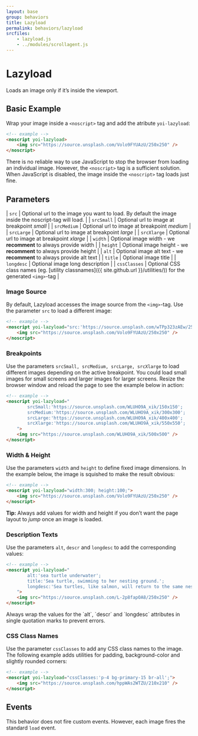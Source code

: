 ```yaml
---
layout: base
group: behaviors
title: Lazyload
permalink: behaviors/lazyload
srcfiles:
    - lazyload.js
    - ../modules/scrollagent.js
---
```


# Lazyload

<p class="intro">Loads an image only if it’s inside the viewport.</p>

## Basic Example

Wrap your image inside a `<noscript>` tag and add the atribute `yoi-lazyload`:

```html
<!-- example -->
<noscript yoi-lazyload>
    <img src="https://source.unsplash.com/Volo9FYUAzU/250x250" />
</noscript>
```

<p class="hint hint--primary">There is no reliable way to use JavaScript to stop the browser from loading an individual image. However, the <code>&lt;noscript&gt;</code> tag is a sufficient solution. When JavaScript is disabled, the image inside the <code>&lt;noscript&gt;</code> tag loads just fine.</p>

## Parameters

| `src`        | Optional url to the image you want to load. By default the image inside the noscript-tag will load. |
| `srcSmall`   | Optional url to image at breakpoint *small*                                                         |
| `srcMedium`  | Optional url to image at breakpoint *medium*                                                        |
| `srcLarge`   | Optional url to image at breakpoint *large*                                                         |
| `srcXlarge`  | Optional url to image at breakpoint *xlarge*                                                        |
| `width`      | Optional image width - we **recomment** to always provide width                                     |
| `height`     | Optional image height - we **recomment** to always provide height                                   |
| `alt`        | Optional image alt text - we **recomment** to always provide alt text                               |
| `title`      | Optional image title                                                                                |
| `longdesc`   | Optional image long description                                                                     |
| `cssClasses` | Optional CSS class names (eg. [utility classnames]({{ site.github.url }}/utilities/)) for the generated `<img>`-tag       |

### Image Source

By default, Lazyload accesses the image source from the `<img>`-tag. Use the parameter `src` to load a different image:

```html
<!-- example -->
<noscript yoi-lazyload="src:'https://source.unsplash.com/wTPp323zAEw/250x250';">
    <img src="https://source.unsplash.com/Volo9FYUAzU/250x250" />
</noscript>
```

### Breakpoints

Use the parameters `srcSmall, srcMedium, srcLarge, srcXlarge` to load different images depending on the active breakpoint. You could load small images for small screens and larger images for larger screens. Resize the browser window and reload the page to see the example below in action:

```html
<!-- example -->
<noscript yoi-lazyload="
        srcSmall:'https://source.unsplash.com/WLUHO9A_xik/150x150';
        srcMedium:'https://source.unsplash.com/WLUHO9A_xik/300x300';
        srcLarge:'https://source.unsplash.com/WLUHO9A_xik/400x400';
        srcXlarge:'https://source.unsplash.com/WLUHO9A_xik/550x550';
    ">
    <img src="https://source.unsplash.com/WLUHO9A_xik/500x500" />
</noscript>
```

### Width & Height

Use the parameters `width` and `height` to define fixed image dimensions. In the example below, the image is squished to make the result obvious:

```html
<!-- example -->
<noscript yoi-lazyload="width:300; height:100;">
    <img src="https://source.unsplash.com/Volo9FYUAzU/250x250" />
</noscript>
```

<p class="hint hint--negative"><b>Tip:</b> Always add values for width and height if you don’t want the page layout to <i>jump</i> once an image is loaded.</p>

### Description Texts

Use the parameters `alt`, `descr` and `longdesc` to add the corresponding values:

```html
<!-- example -->
<noscript yoi-lazyload="
        alt:'sea turtle underwater';
        title:'Sea turtle, swimming to her nesting ground.';
        longdesc:'Sea turtles, like salmon, will return to the same nesting grounds at which they were born.';
    ">
    <img src="https://source.unsplash.com/L-2p8fapOA8/250x250" />
</noscript>
```

<p class="hint hint--negative">Always wrap the values for the `alt`, `descr` and `longdesc` attributes in single quotation marks to prevent errors.</p>

### CSS Class Names

Use the parameter `cssClasses` to add any CSS class names to the image. The following example adds utilities for padding, background-color and slightly rounded corners:

```html
<!-- example -->
<noscript yoi-lazyload="cssClasses:'p-4 bg-primary-15 br-all';">
    <img src="https://source.unsplash.com/hppWAs2WTZU/210x210" />
</noscript>
```

## Events

This behavior does not fire custom events. However, each image fires the standard `load` event.
